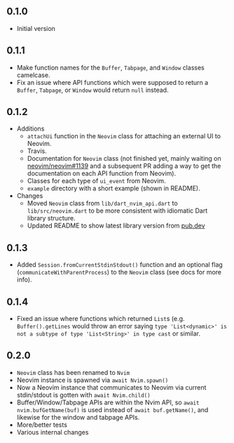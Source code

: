 ## 0.1.0

- Initial version

## 0.1.1

- Make function names for the `Buffer`, `Tabpage`, and `Window` classes
    camelcase.
- Fix an issue where API functions which were supposed to return
    a `Buffer`, `Tabpage`, or `Window` would return `null` instead.
    
## 0.1.2

- Additions
    - `attachUi` function in the `Neovim` class for attaching an external
        UI to Neovim.
    - Travis.
    - Documentation for `Neovim` class (not finished yet, mainly waiting on [neovim/neovim#1139](https://github.com/neovim/neovim/pull/11396) and a subsequent PR adding a way to get
        the documentation on each API function from Neovim).
    - Classes for each type of `ui_event` from Neovim.
    - `example` directory with a short example (shown in README).
- Changes
    - Moved `Neovim` class from `lib/dart_nvim_api.dart` to `lib/src/neovim.dart`
        to be more consistent with idiomatic Dart library structure.
    - Updated README to show latest library version from [pub.dev](http://pub.dev)

## 0.1.3

- Added `Session.fromCurrentStdinStdout()` function and an optional flag
    (`communicateWithParentProcess`) to the `Neovim` class (see docs for more
    info).

## 0.1.4

- Fixed an issue where functions which returned `List`s (e.g.
    `Buffer().getLines` would throw an error saying `type 'List<dynamic>'
    is not a subtype of type 'List<String>' in type cast` or similar.

## 0.2.0

- `Neovim` class has been renamed to `Nvim`
- Neovim instance is spawned via `await Nvim.spawn()`
- Now a Neovim instance that communicates to Neovim via current stdin/stdout is gotten with `await Nvim.child()`
- Buffer/Window/Tabpage APIs are within the Nvim API, so `await nvim.bufGetName(buf)` 
  is used instead of `await buf.getName()`, and likewise for the window and
  tabpage APIs.
- More/better tests
- Various internal changes
